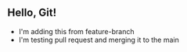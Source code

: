 ## Hello, Git!

- I'm adding this from feature-branch
- I'm testing pull request and merging it to the main